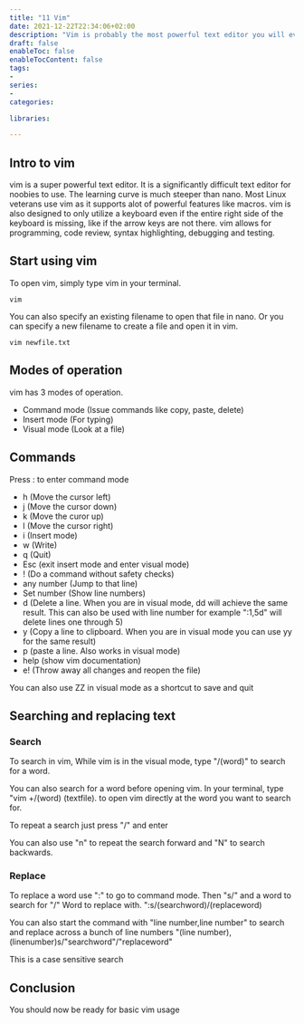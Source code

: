 ```yaml
---
title: "11 Vim"
date: 2021-12-22T22:34:06+02:00
description: "Vim is probably the most powerful text editor you will ever learn"
draft: false
enableToc: false
enableTocContent: false
tags:
-
series:
-
categories:

libraries:

---
```


## Intro to vim

vim is a super powerful text editor. It is a significantly difficult text editor for noobies to use.
The learning curve is much steeper than nano.
Most Linux veterans use vim as it supports alot of powerful features like macros.
vim is also designed to only utilize a keyboard even if the entire right side of the keyboard is missing, like if the arrow keys are not there.
vim allows for programming, code review, syntax highlighting, debugging and testing.

## Start using vim

To open vim, simply type vim in your terminal.

```
vim
```

You can also specify an existing filename to open that file in nano. Or you can specify a new filename to create a file and open it in vim.

```
vim newfile.txt
```

## Modes of operation

vim has 3 modes of operation.

* Command mode (Issue commands like copy, paste, delete)
* Insert mode (For typing)
* Visual mode (Look at a file)

## Commands

Press : to enter command mode

* h (Move the cursor left)
* j (Move the cursor down)
* k (Move the curor up)
* l (Move the cursor right)
* i (Insert mode)
* w (Write)
* q (Quit)
* Esc (exit insert mode and enter visual mode)
* ! (Do a command without safety checks)
* any number (Jump to that line)
* Set number (Show line numbers)
* d (Delete a line. When you are in visual mode, dd will achieve the same result. This can also be used   with line number for example ":1,5d" will delete lines one through 5)
* y (Copy a line to clipboard. When you are in visual mode you can use yy for the same result)
* p (paste a line. Also works in visual mode)
* help (show vim documentation)
* e! (Throw away all changes and reopen the file)

You can also use ZZ in visual mode as a shortcut to save and quit

## Searching and replacing text

### Search

To search in vim, While vim is in the visual mode, type "/(word)" to search for a word.

You can also search for a word before opening vim. In your terminal, type "vim +/(word) (textfile). to open vim directly at the word you want to search for.

To repeat a search just press "/" and enter

You can also use "n" to repeat the search forward and "N" to search  backwards.

### Replace

To replace a word use ":" to go to command mode. Then  "s/" and a word to search for "/" Word to replace with. ":s/(searchword)/(replaceword)

You can also start the command with "line number,line number" to search and replace across a bunch of line numbers "(line number),(linenumber)s/"searchword"/"replaceword"

This is a case sensitive search



## Conclusion

You should now be ready for basic vim usage